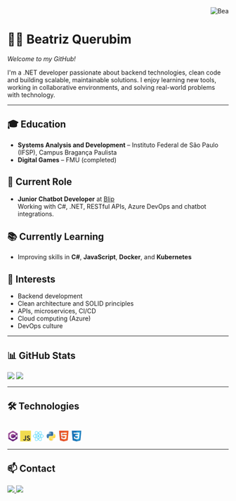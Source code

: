 <div align="right">
  <img height="300" width="500" alt="Bea" src="https://user-images.githubusercontent.com/88171648/150375410-862cd0cc-f020-45dd-a509-59e93c28bc50.jpg" />
</div>

# 👩‍💻 Beatriz Querubim

*Welcome to my GitHub!*

I'm a .NET developer passionate about backend technologies, clean code and building scalable, maintainable solutions. I enjoy learning new tools, working in collaborative environments, and solving real-world problems with technology.

---

## 🎓 Education
- **Systems Analysis and Development** – Instituto Federal de São Paulo (IFSP), Campus Bragança Paulista  
- **Digital Games** – FMU (completed)

## 💼 Current Role
- **Junior Chatbot Developer** at [Blip](https://www.blip.ai)  
  Working with C#, .NET, RESTful APIs, Azure DevOps and chatbot integrations.

## 📚 Currently Learning
- Improving skills in **C#**, **JavaScript**, **Docker**, and **Kubernetes**

## 🚀 Interests
- Backend development  
- Clean architecture and SOLID principles  
- APIs, microservices, CI/CD  
- Cloud computing (Azure)  
- DevOps culture

---

## 📊 GitHub Stats

<div align="left">
  <img height="160px" src="https://github-readme-stats.vercel.app/api?username=Bea-Querubim&show_icons=true&theme=midnight-purple&include_all_commits=true&count_private=true"/>
  <img height="160px" src="https://github-readme-stats.vercel.app/api/top-langs/?username=Bea-Querubim&layout=compact&langs_count=7&theme=midnight-purple"/>
</div>

---

## 🛠️ Technologies

<div style="display: inline_block"><br>
  <img alt="C#" height="25" src="https://raw.githubusercontent.com/devicons/devicon/master/icons/csharp/csharp-original.svg">
  <img alt="JavaScript" height="25" src="https://raw.githubusercontent.com/devicons/devicon/master/icons/javascript/javascript-original.svg">
  <img alt="React" height="25" src="https://raw.githubusercontent.com/devicons/devicon/master/icons/react/react-original.svg">
  <img alt="Python" height="25" src="https://raw.githubusercontent.com/devicons/devicon/master/icons/python/python-original.svg">
  <img alt="HTML5" height="25" src="https://raw.githubusercontent.com/devicons/devicon/master/icons/html5/html5-original.svg">
  <img alt="CSS3" height="25" src="https://raw.githubusercontent.com/devicons/devicon/master/icons/css3/css3-original.svg">
</div>

---

## 📫 Contact

<a href="mailto:beatrizq.batista@outlook.com.br">
  <img src="https://img.shields.io/badge/Email-0078D4?style=for-the-badge&logo=microsoft-outlook&logoColor=white" />
</a>
<a href="https://www.linkedin.com/in/beatriz-querubim-943840217" target="_blank">
  <img src="https://img.shields.io/badge/LinkedIn-0077B5?style=for-the-badge&logo=linkedin&logoColor=white" />
</a>
